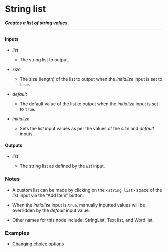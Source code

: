 # String list

**_Creates a list of string values._**

---


#### Inputs

* _list_

  * The string list to output.

* _size_

  * The size (length) of the list to output when the _initialize_ input is set to `true`.

* _default_

  * The default value of the list to output when the _initialize_ input is set to `true`.

* _initialize_

  * Sets the _list_ input values as per the values of the _size_ and _default_ inputs.


#### Outputs

* _list_

  * The string list as defined by the _list_ input.


### Notes

* A custom list can be made by clicking on the `<string list>` space of the _list_ input via the “Add Item” button.

* When the _initialize_ input is `true`, manually inputted values will be overridden by the _default_ input value.

* Other names for this node include: StringList, Text list, and Word list.


### Examples


* <a href="https://creator.trimble.com/graph?assetURI=whp:c7dc99f1-334b-47ae-9622-fb38812db203&version=latest" target="_blank">Changing choice options</a>
